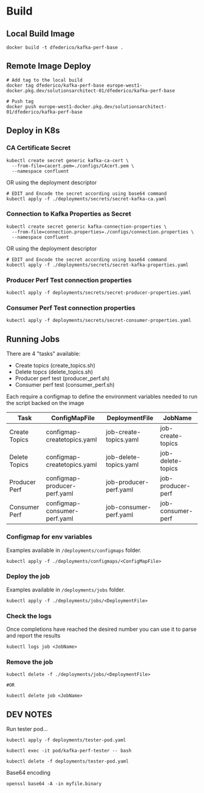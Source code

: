 # Build

## Local Build Image

```shell
docker build -t dfederico/kafka-perf-base .
```

## Remote Image Deploy

```shell
# Add tag to the local build
docker tag dfederico/kafka-perf-base europe-west1-docker.pkg.dev/solutionsarchitect-01/dfederico/kafka-perf-base

# Push tag
docker push europe-west1-docker.pkg.dev/solutionsarchitect-01/dfederico/kafka-perf-base
```

## Deploy in K8s

### CA Certificate Secret

```shell
kubectl create secret generic kafka-ca-cert \
  --from-file=cacert.pem=./configs/CAcert.pem \
  --namespace confluent
```

OR using the deployment descriptor

```shell
# EDIT and Encode the secret according using base64 command
kubectl apply -f ./deployments/secrets/secret-kafka-ca.yaml 
```

### Connection to Kafka Properties as Secret

```shell
kubectl create secret generic kafka-connection-properties \
  --from-file=connection.properties=./configs/connection.properties \
  --namespace confluent
```

OR using the deployment descriptor

```shell
# EDIT and Encode the secret according using base64 command
kubectl apply -f ./deployments/secrets/secret-kafka-properties.yaml 
```

### Producer Perf Test connection properties

```shell
kubectl apply -f deployments/secrets/secret-producer-properties.yaml
```

### Consumer Perf Test connection properties

```shell
kubectl apply -f deployments/secrets/secret-consumer-properties.yaml
```

## Running Jobs

There are 4 "tasks" available:

- Create topics (create_topics.sh)
- Delete topcs (delete_topics.sh)
- Producer perf test (producer_perf.sh)
- Consumer perf test (consumer_perf.sh)

Each require a configmap to define the environment variables needed to run the script backed on the image

| Task | ConfigMapFile | DeploymentFile | JobName |
|---|---|---|---|
| Create Topics | configmap-createtopics.yaml | job-create-topics.yaml | job-create-topics |
| Delete Topics | configmap-createtopics.yaml | job-delete-topics.yaml | job-delete-topics |
| Producer Perf | configmap-producer-perf.yaml | job-producer-perf.yaml | job-producer-perf |
| Consumer Perf | configmap-consumer-perf.yaml | job-consumer-perf.yaml | job-consumer-perf |

### Configmap for env variables

Examples available in `/deployments/configmaps` folder.

```shell
kubectl apply -f ./deployments/configmaps/<ConfigMapFile>
```

### Deploy the job

Examples available in `/deployments/jobs` folder.

```shell
kubectl apply -f ./deployments/jobs/<DeploymentFile>
```

### Check the logs

Once completions have reached the desired number you can use it to parse and report the results

```shell
kubectl logs job <JobName>
```

### Remove the job

```shell
kubectl delete -f ./deployments/jobs/<DeploymentFile>

#OR

kubectl delete job <JobName>
```

## DEV NOTES

Run tester pod...

```shell
kubectl apply -f deployments/tester-pod.yaml

kubectl exec -it pod/kafka-perf-tester -- bash

kubectl delete -f deployments/tester-pod.yaml
```

Base64 encoding

`openssl base64 -A -in myfile.binary`
